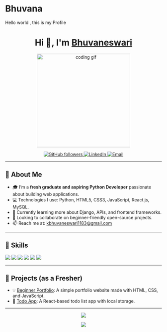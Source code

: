 # Bhuvana
Hello world , this is my Profile

<!-- GitHub Profile README for Freshers -->
<h1 align="center">Hi 👋, I'm <a href="https://github.com/yourusername">Bhuvaneswari</a></h1>

<p align="center">
  <img src="https://media.giphy.com/media/qgQUggAC3Pfv687qPC/giphy.gif" width="300" alt="coding gif">
</p>

<p align="center">
  <a href="https://github.com/yourusername">
    <img src="https://img.shields.io/github/followers/yourusername?label=Follow&style=social" alt="GitHub followers" />
  </a>
  <a href="https://www.linkedin.com/in/yourlinkedin/">
    <img src="https://img.shields.io/badge/LinkedIn-blue?style=flat&logo=linkedin" alt="LinkedIn" />
  </a>
  <a href="mailto:your.email@example.com">
    <img src="https://img.shields.io/badge/Email-D14836?style=flat&logo=gmail&logoColor=white" alt="Email" />
  </a>
</p>

---

## 🧠 About Me

- 🎓 I’m a **fresh graduate and aspiring Python Developer** passionate about building web applications.
- 💻 Technologies I use: Python, HTML5, CSS3, JavaScript, React.js, MySQL.
- 🌱 Currently learning more about Django, APIs, and frontend frameworks.
- 🤝 Looking to collaborate on beginner-friendly open-source projects.
- 📫 Reach me at: [kbhuvaneswari1183@gmail.com](mailto:your.email@example.com)

---

## 💼 Skills

<p>
  <img src="https://img.shields.io/badge/Python-3776AB?style=for-the-badge&logo=python&logoColor=white"/>
  <img src="https://img.shields.io/badge/HTML5-E34F26?style=for-the-badge&logo=html5&logoColor=white"/>
  <img src="https://img.shields.io/badge/CSS3-1572B6?style=for-the-badge&logo=css3&logoColor=white"/>
  <img src="https://img.shields.io/badge/JavaScript-F7DF1E?style=for-the-badge&logo=javascript&logoColor=black"/>
  <img src="https://img.shields.io/badge/React-20232A?style=for-the-badge&logo=react&logoColor=61DAFB"/>
  <img src="https://img.shields.io/badge/MySQL-4479A1?style=for-the-badge&logo=mysql&logoColor=white"/>
</p>

---

## 🌟 Projects (as a Fresher)

- 💡 [Beginner Portfolio](https://github.com/yourusername/portfolio): A simple portfolio website made with HTML, CSS, and JavaScript.
- 📘 [Todo App](https://github.com/yourusername/todo-app): A React-based todo list app with local storage.

---

<p align="center">
  <img src="https://readme-typing-svg.demolab.com?font=Fira+Code&duration=3000&pause=500&color=0F62FE&center=true&vCenter=true&width=435&lines=Excited+to+start+my+tech+journey!;Thanks+for+stopping+by!+%F0%9F%91%8B"/>
</p>

<p align="center">
  <img src="https://readme-typing-svg.demolab.com?font=Fira+Code&duration=3000&pause=500&color=F7AB0A&center=true&vCenter=true&width=435&lines=Thanks+for+visiting+my+profile!;Happy+Coding!+%F0%9F%92%BB"/>
</p>
